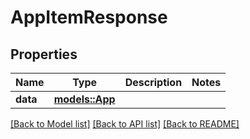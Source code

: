 # AppItemResponse

## Properties

Name | Type | Description | Notes
------------ | ------------- | ------------- | -------------
**data** | [**models::App**](App.md) |  | 

[[Back to Model list]](../README.md#documentation-for-models) [[Back to API list]](../README.md#documentation-for-api-endpoints) [[Back to README]](../README.md)


